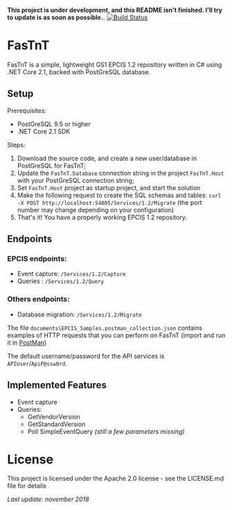 **This project is under development, and this README isn't finished. I'll try to update is as soon as possible..**
[![Build Status](https://travis-ci.com/louisaxel-ambroise/fastnt.svg?branch=master)](https://travis-ci.com/louisaxel-ambroise/fastnt)

# FasTnT

FasTnT is a simple, lightweight GS1 EPCIS 1.2 repository written in C# using .NET Core 2.1, backed with PostGreSQL database.

## Setup

Prerequisites: 
- PostGreSQL 9.5 or higher
- .NET Core 2.1 SDK

Steps:
1. Download the source code, and create a new user/database in PostGreSQL for FasTnT;
2. Update the `FasTnT.Database` connection string in the project `FasTnT.Host` with your PostGreSQL connection string;
3. Set `FasTnT.Host` project as startup project, and start the solution
4. Make the following request to create the SQL schemas and tables: `curl -X POST http://localhost:54805/Services/1.2/Migrate` (the port number may change depending on your configuration)
5. That's it! You have a properly working EPCIS 1.2 repository.

## Endpoints

### EPCIS endpoints:

- Event capture: `/Services/1.2/Capture` 
- Queries : `/Services/1.2/Query`

### Others endpoints:

- Database migration: `/Services/1.2/Migrate`

The file `documents\EPCIS_Samples.postman_collection.json` contains examples of HTTP requests that you can perform on FasTnT (import and run it in [PostMan](https://www.getpostman.com/))

The default username/password for the API services is `APIUser`/`ApiP@ssw0rd`.

## Implemented Features

- Event capture
- Queries:
  - GetVendorVersion
  - GetStandardVersion
  - Poll SimpleEventQuery _(still a few parameters missing)_

# License

This project is licensed under the Apache 2.0 license - see the LICENSE.md file for details

_Last update: november 2018_
